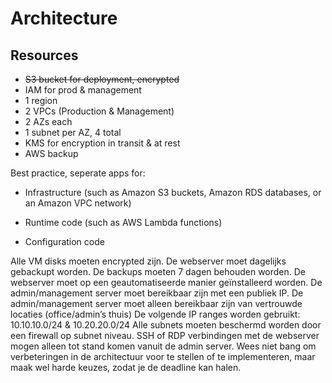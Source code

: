 # Architecture

## Resources

- ~~S3 bucket for deployment, encrypted~~
- IAM for prod & management
- 1 region
- 2 VPCs (Production & Management)
- 2 AZs each
- 1 subnet per AZ, 4 total
- KMS for encryption in transit & at rest
- AWS backup

Best practice, seperate apps for:

- Infrastructure (such as Amazon S3 buckets, Amazon RDS databases, or an Amazon VPC network)

- Runtime code (such as AWS Lambda functions)

- Configuration code

Alle VM disks moeten encrypted zijn.
De webserver moet dagelijks gebackupt worden. De backups moeten 7 dagen behouden worden.
De webserver moet op een geautomatiseerde manier geïnstalleerd worden.
De admin/management server moet bereikbaar zijn met een publiek IP.
De admin/management server moet alleen bereikbaar zijn van vertrouwde locaties (office/admin’s thuis)
De volgende IP ranges worden gebruikt: 10.10.10.0/24 & 10.20.20.0/24
Alle subnets moeten beschermd worden door een firewall op subnet niveau.
SSH of RDP verbindingen met de webserver mogen alleen tot stand komen vanuit de admin server.
Wees niet bang om verbeteringen in de architectuur voor te stellen of te implementeren, maar maak wel harde keuzes, zodat je de deadline kan halen.
